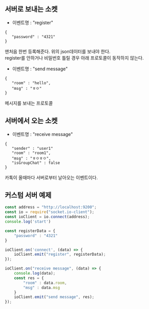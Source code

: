 서버로 보내는 소켓
------
* 이벤트명 : "register"
```
{
   "password" : "4321"
}
```
맨처음 한번 등록해준다. 위의 json데이터를 보내야 한다.  
register를 안하거나 비밀번호 틀릴 경우 아래 프로토콜이 동작하지 않는다.

* 이벤트명 : "send message"
```
{
   "room" : "hello",
   "msg" : "ㅎㅇ"
}
```
메시지를 보내는 프로토콜

서버에서 오는 소켓
--------------
* 이벤트명 : "receive message"
```
{
   "sender" : "user1"
   "room" : "room1",
   "msg" : "ㅎㅇㅎㅇ",
   "isGroupChat" : false
}
```
카톡이 올때마다 서버로부터 날아오는 이벤트이다.

커스텀 서버 예제
-----------
```javascript
const address = "http://localhost:9200";
const io = require("socket.io-client");
const ioClient = io.connect(address);
console.log('start')

const registerData = {
    "password" : "4321"
}

ioClient.on('connect', (data) => {
    ioClient.emit("register", registerData);
});

ioClient.on("receive message", (data) => {
    console.log(data);
    const res = {
        "room" : data.room,
        "msg" : data.msg
    }
    ioClient.emit("send message", res);
});
```